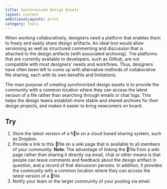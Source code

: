 ```yaml
---
title: Synchronized Design Assets
layout: content
additionalLayouts: print
category: Tools
---
```


When working collaboratively, designers need a platform that enables them to freely and easily share design artifacts. An ideal tool would allow versioning as well as structured commenting and discussion that is attached to the design artifacts (with associated archiving). The platforms that are currently available to developers, such as Github, are not compatible with most designers’ needs and workflows. Thus, designers have often been left to come up with alternative methods of collaborative file sharing, each with its own benefits and limitations.

The main purpose of creating synchronized design assets is to provide the community with a common location where they can access the latest version of a file rather than searching through emails or chat logs. This helps the design teams establish more stable and shared archives for their design projects, and makes it easier to bring newcomers on board.

<div class="idg-print-break"></div>

## Try

1. Store the latest version of a file on a cloud based sharing system, such as Dropbox.
2. Provide a link to this file on a wiki page that is available to all members of your community. **Note**: The advantage of linking the file from a wiki page rather than sharing it directly via email, chat or other means is that people can leave comments and feedback about the design artifact in question, and a record of that discussion persists. In addition, it provides the community with a common location where they can access the latest version of a file.
3. Notify your team or the larger community of your posting via email.
